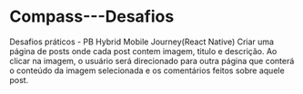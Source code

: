 # Compass---Desafios
Desafios práticos - PB Hybrid Mobile Journey(React Native)
Criar uma página de posts onde cada post contem imagem, titulo e descrição. Ao clicar na imagem, o usuário será direcionado para outra página que conterá o conteúdo da imagem 
selecionada e os comentários feitos sobre aquele post.
